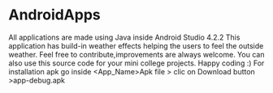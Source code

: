 # AndroidApps
All applications are made using Java inside Android Studio 4.2.2
This application has build-in weather effects helping the users to feel the outside weather.
Feel free to contribute,improvements are always welcome.
You can also use this source code for your mini college projects.
Happy coding :)
For installation apk go inside <App_Name>Apk file > clic on Download button >app-debug.apk 
